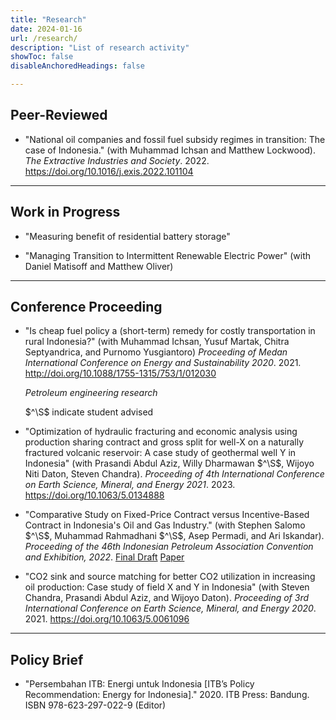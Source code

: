 ```yaml
---
title: "Research" 
date: 2024-01-16
url: /research/
description: "List of research activity" 
showToc: false
disableAnchoredHeadings: false

---
```


## Peer-Reviewed

- "National oil companies and fossil fuel subsidy regimes in transition: The case of Indonesia." (with Muhammad Ichsan and Matthew Lockwood). <i>The Extractive Industries and Society</i>. 2022. https://doi.org/10.1016/j.exis.2022.101104

---

## Work in Progress

- "Measuring benefit of residential battery storage"

- "Managing Transition to Intermittent Renewable Electric Power" (with Daniel Matisoff and Matthew Oliver)

---

## Conference Proceeding

- "Is cheap fuel policy a (short-term) remedy for costly transportation in rural Indonesia?" (with Muhammad Ichsan, Yusuf Martak, Chitra Septyandrica, and Purnomo Yusgiantoro) <i>Proceeding of Medan International Conference on Energy and Sustainability 2020</i>. 2021. http://doi.org/10.1088/1755-1315/753/1/012030

  <i>Petroleum engineering research</i>

  $^\S$ indicate student advised

- "Optimization of hydraulic fracturing and economic analysis using production sharing contract and gross split for well-X on a naturally fractured volcanic reservoir: A case study of geothermal well Y in Indonesia" (with Prasandi Abdul Aziz,  Willy Dharmawan $^\S$,  Wijoyo Niti Daton,  Steven Chandra). <i> Proceeding of 4th International Conference on Earth Science, Mineral, and Energy 2021</i>. 2023. https://doi.org/10.1063/5.0134888

- "Comparative Study on Fixed-Price Contract versus Incentive-Based Contract in Indonesia's Oil and Gas Industry." (with Stephen Salomo $^\S$, Muhammad Rahmadhani $^\S$, Asep Permadi, and Ari Iskandar). <i>Proceeding of the 46th Indonesian Petroleum Association Convention and Exhibition, 2022</i>. [Final Draft](/22_IPA_Final_Draft.pdf) [Paper](https://www.ipa.or.id/en/publications/comparative-study-on-fixed-price-contract-versus-incentive-based-contract-in-indonesia-s-oil-and-gas-industry)

- "CO2 sink and source matching for better CO2 utilization in increasing oil production: Case study of field X and Y in Indonesia" (with Steven Chandra, Prasandi Abdul Aziz, and Wijoyo Daton). <i>Proceeding of 3rd International Conference on Earth Science, Mineral, and Energy 2020</i>. 2021. https://doi.org/10.1063/5.0061096

---

## Policy Brief
- "Persembahan ITB: Energi untuk Indonesia [ITB’s Policy Recommendation: Energy for Indonesia]." 2020. ITB Press: Bandung. ISBN 978-623-297-022-9 (Editor)

 

